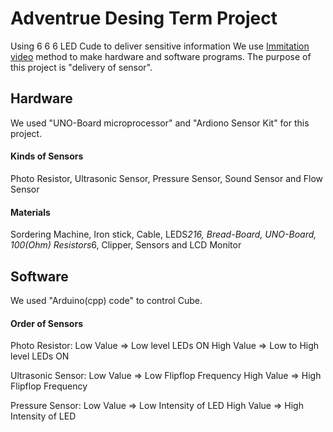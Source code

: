 # Adventrue Desing Term Project
Using 6 6 6 LED Cude to deliver sensitive information
We use [Immitation video](https://www.youtube.com/watch?v=T5Aq7cRc-mU) method to make hardware and software programs. The purpose of this project is "delivery of sensor".

## Hardware
We used "UNO-Board microprocessor" and "Ardiono Sensor Kit" for this project. 
#### Kinds of Sensors
Photo Resistor, Ultrasonic Sensor, Pressure Sensor, Sound Sensor and Flow Sensor
#### Materials
Sordering Machine, Iron stick, Cable, LEDS*216, Bread-Board, UNO-Board, 100(Ohm) Resistors*6, Clipper, Sensors and LCD Monitor

## Software
We used "Arduino(cpp) code" to control Cube.
#### Order of Sensors
Photo Resistor: Low Value  => Low level LEDs ON
                High Value => Low to High level LEDs ON

Ultrasonic Sensor: Low Value  => Low Flipflop Frequency
                   High Value => High Flipflop Frequency

Pressure Sensor: Low Value  => Low Intensity of LED
                 High Value => High Intensity of LED
